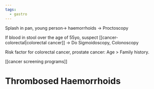 ```yaml
---
tags:
  - gastro
---
```

Splash in pan, young person-> haemorrhoids -> Proctoscopy

If blood in stool over the age of 55yo, suspect [[cancer- colorectal|colorectal cancer]] -> Do Sigmoidoscopy, Colonoscopy

Risk factor for colorectal cancer, prostate cancer: Age > Family history.

[[cancer screening programs]]
# Thrombosed Haemorrhoids
